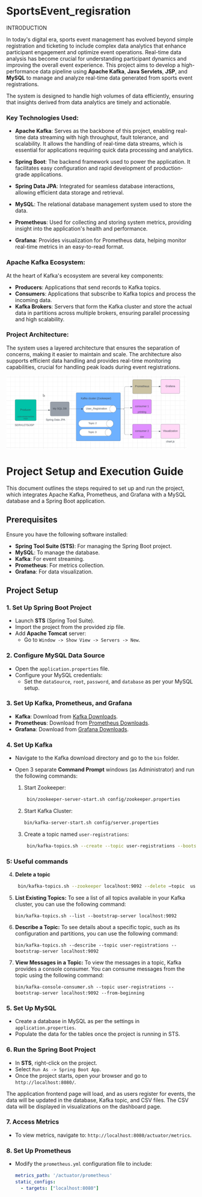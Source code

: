 # SportsEvent_regisration
INTRODUCTION

In today's digital era, sports event management has evolved beyond simple registration and ticketing to include complex data analytics that enhance participant engagement and optimize event operations. Real-time data analysis has become crucial for understanding participant dynamics and improving the overall event experience. This project aims to develop a high-performance data pipeline using **Apache Kafka**, **Java Servlets**, **JSP**, and **MySQL** to manage and analyze real-time data generated from sports event registrations.

The system is designed to handle high volumes of data efficiently, ensuring that insights derived from data analytics are timely and actionable.

### Key Technologies Used:
- **Apache Kafka**: Serves as the backbone of this project, enabling real-time data streaming with high throughput, fault tolerance, and scalability. It allows the handling of real-time data streams, which is essential for applications requiring quick data processing and analytics.
  
- **Spring Boot**: The backend framework used to power the application. It facilitates easy configuration and rapid development of production-grade applications.
  
- **Spring Data JPA**: Integrated for seamless database interactions, allowing efficient data storage and retrieval.
  
- **MySQL**: The relational database management system used to store the data.

- **Prometheus**: Used for collecting and storing system metrics, providing insight into the application's health and performance.

- **Grafana**: Provides visualization for Prometheus data, helping monitor real-time metrics in an easy-to-read format.

### Apache Kafka Ecosystem:
At the heart of Kafka's ecosystem are several key components:
- **Producers**: Applications that send records to Kafka topics.
- **Consumers**: Applications that subscribe to Kafka topics and process the incoming data.
- **Kafka Brokers**: Servers that form the Kafka cluster and store the actual data in partitions across multiple brokers, ensuring parallel processing and high scalability.

### Project Architecture:
The system uses a layered architecture that ensures the separation of concerns, making it easier to maintain and scale. The architecture also supports efficient data handling and provides real-time monitoring capabilities, crucial for handling peak loads during event registrations.

![System Architecture](./images/System-architecture.png)

# Project Setup and Execution Guide

This document outlines the steps required to set up and run the project, which integrates Apache Kafka, Prometheus, and Grafana with a MySQL database and a Spring Boot application.

## Prerequisites

Ensure you have the following software installed:
- **Spring Tool Suite (STS)**: For managing the Spring Boot project.
- **MySQL**: To manage the database.
- **Kafka**: For event streaming.
- **Prometheus**: For metrics collection.
- **Grafana**: For data visualization.

## Project Setup

### 1. Set Up Spring Boot Project

- Launch **STS** (Spring Tool Suite).
- Import the project from the provided zip file.
- Add **Apache Tomcat** server:
  - Go to `Window -> Show View -> Servers -> New`.
  
### 2. Configure MySQL Data Source

- Open the `application.properties` file.
- Configure your MySQL credentials:
  - Set the `dataSource`, `root`, `password`, and `database` as per your MySQL setup.

### 3. Set Up Kafka, Prometheus, and Grafana

- **Kafka**: Download from [Kafka Downloads](https://kafka.apache.org/downloads).
- **Prometheus**: Download from [Prometheus Downloads](https://prometheus.io/download/).
- **Grafana**: Download from [Grafana Downloads](https://grafana.com/grafana/download/).

### 4. Set Up Kafka

- Navigate to the Kafka download directory and go to the `bin` folder.
- Open 3 separate **Command Prompt** windows (as Administrator) and run the following commands:

  1. Start Zookeeper:
     ```bash
      bin/zookeeper-server-start.sh config/zookeeper.properties
     ```

  2. Start Kafka Cluster:
     ```bash
     bin/kafka-server-start.sh config/server.properties
     ```

  3. Create a topic named `user-registrations`:
     ```bash
      bin/kafka-topics.sh --create --topic user-registrations --bootstrap-server localhost:9092 --replication-factor 1 --partitions 1
     ```

### 5: Useful commands


4. **Delete a topic**
   ```bash
    bin/kafka-topics.sh --zookeeper localhost:9092 --delete –topic  user-registrations
   ```

6. **List Existing Topics:**
   To see a list of all topics available in your Kafka cluster, you can use the following command:
   ```
   bin/kafka-topics.sh --list --bootstrap-server localhost:9092
   ```

7. **Describe a Topic:**
   To see details about a specific topic, such as its configuration and partitions, you can use the following command:
   ```
   bin/kafka-topics.sh --describe --topic user-registrations --bootstrap-server localhost:9092
   ```

8. **View Messages in a Topic:**
   To view the messages in a topic, Kafka provides a console consumer. You can consume messages from the topic using the following command:
   ```
   bin/kafka-console-consumer.sh --topic user-registrations --bootstrap-server localhost:9092 --from-beginning
   ```


### 5. Set Up MySQL

- Create a database in MySQL as per the settings in `application.properties`.
- Populate the data for the tables once the project is running in STS.

### 6. Run the Spring Boot Project

- In **STS**, right-click on the project.
- Select `Run As -> Spring Boot App`.
- Once the project starts, open your browser and go to `http://localhost:8080/`.
  
The application frontend page will load, and as users register for events, the data will be updated in the database, Kafka topic, and CSV files. The CSV data will be displayed in visualizations on the dashboard page.

### 7. Access Metrics

- To view metrics, navigate to: `http://localhost:8080/actuator/metrics`.

### 8. Set Up Prometheus

- Modify the `prometheus.yml` configuration file to include:
  ```yaml
  metrics_path: '/actuator/prometheus'
  static_configs:
    - targets: ["localhost:8080"]

